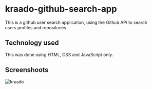 # kraado-github-search-app
This is a github user search application, using the Github API to search users profiles and repositories.

## Technology used
This was done using HTML, CSS and JavaScript only.

## Screenshoots
![kraado](https://user-images.githubusercontent.com/84854612/200159150-64a18819-f618-4206-a9e0-9fdcfa30865f.png)
